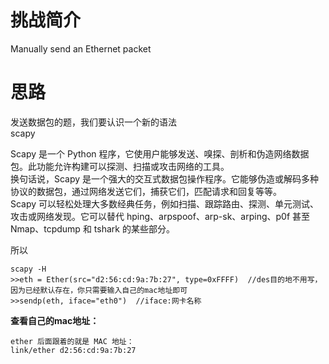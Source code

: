 # 挑战简介
Manually send an Ethernet packet

# 思路
发送数据包的题，我们要认识一个新的语法  
scapy  

Scapy 是一个 Python 程序，它使用户能够发送、嗅探、剖析和伪造网络数据包。此功能允许构建可以探测、扫描或攻击网络的工具。  
换句话说，Scapy 是一个强大的交互式数据包操作程序。它能够伪造或解码多种协议的数据包，通过网络发送它们，捕获它们，匹配请求和回复等等。  
Scapy 可以轻松处理大多数经典任务，例如扫描、跟踪路由、探测、单元测试、攻击或网络发现。它可以替代 hping、arpspoof、arp-sk、arping、p0f 甚至 Nmap、tcpdump 和 tshark 的某些部分。                          

所以  
```
scapy -H
>>eth = Ether(src="d2:56:cd:9a:7b:27", type=0xFFFF)  //des目的地不用写，因为已经默认存在，你只需要输入自己的mac地址即可
>>sendp(eth, iface="eth0")  //iface:网卡名称
```

**查看自己的mac地址：**
```
ether 后面跟着的就是 MAC 地址：
link/ether d2:56:cd:9a:7b:27
```
